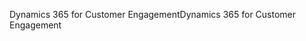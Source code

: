 <span data-ttu-id="217ec-101">Dynamics 365 for Customer Engagement</span><span class="sxs-lookup"><span data-stu-id="217ec-101">Dynamics 365 for Customer Engagement</span></span>
